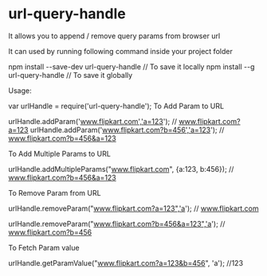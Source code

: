 # url-query-handle
It allows you to append / remove query params from browser url

It can used by running following command inside your project folder

npm install --save-dev url-query-handle // To save it locally
npm install --g url-query-handle // To save it globally

Usage:

var urlHandle = require('url-query-handle');
To Add Param to URL

urlHandle.addParam('www.flipkart.com','a=123');
// www.flipkart.com?a=123
urlHandle.addParam('www.flipkart.com?b=456','a=123');
// www.flipkart.com?b=456&a=123

To Add Multiple Params to URL

urlHandle.addMultipleParams("www.flipkart.com", {a:123, b:456});
// www.flipkart.com?b=456&a=123

To Remove Param from URL

urlHandle.removeParam("www.flipkart.com?a=123",'a');
// www.flipkart.com

urlHandle.removeParam("www.flipkart.com?b=456&a=123",'a');
// www.flipkart.com?b=456

To Fetch Param value

urlHandle.getParamValue("www.flipkart.com?a=123&b=456", 'a');
//123
